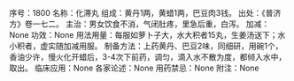 序号：1800
名称：化滞丸
组成：黄丹1两，黄蜡1两，巴豆肉3钱。
出处：《普济方》卷一七二。
主治：男女饮食不消，气闭肚疼，里急后重，白泻。
加减：None
功效：None
用法用量：每服如萝卜子大，水大积者15丸，生姜汤送下；水小积者，虚实随加减用服。
制备方法：上药黄丹、巴豆2味，同细研，用碗1个，香油少许，慢火化开蜡后，3-4次下前药，调匀，滴入水不散为度，都倾入水中，取出。
临床应用：None
各家论述：None
用药禁忌：None
附注：None
